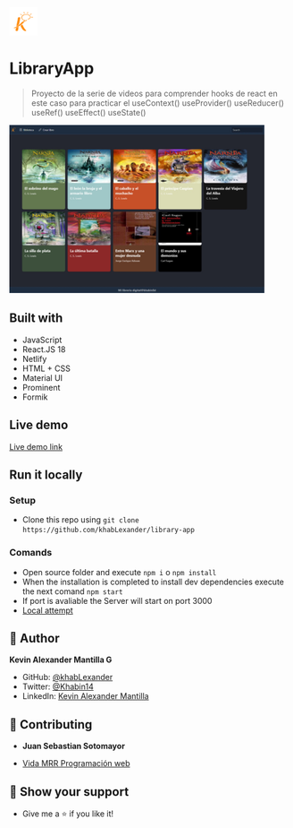 <img src="./src/assets/kruger.png" height="50px">

# LibraryApp
> Proyecto de la serie de videos para comprender hooks de react en este caso para practicar el useContext() useProvider() useReducer() useRef() useEffect() useState()

<img src="./src/assets/mock.png" height="300px">


## Built with 

- JavaScript
- React.JS 18
- Netlify
- HTML + CSS
- Material UI
- Prominent
- Formik

## Live demo

[Live demo link](https://weather-app-km.vercel.app/)

## Run it locally

 ### Setup

 - Clone this repo using `git clone https://github.com/khabLexander/library-app`

 ### Comands
 
 - Open source folder and execute  `npm i` o `npm install`
 - When the installation is completed to install dev dependencies execute the next comand `npm start`
 - If port is avaliable the Server will start on port 3000
 - [Local attempt](localhost:3000)



## 👤 Author

 **Kevin Alexander Mantilla G**

- GitHub: [@khabLexander](https://github.com/khabLexander)
- Twitter: [@Khabin14](https://twitter.com/Khabin14)
- LinkedIn: [Kevin Alexander Mantilla](https://www.linkedin.com/in/kevin-alexander-mantilla-3238a5213/)

## 🤝 Contributing

- **Juan Sebastian Sotomayor**

- [Vida MRR Programación web](https://www.youtube.com/watch?v=oT-feDPuJmk&t=5148s&ab_channel=VidaMRR-Programacionweb/)

## 🤲 Show your support

- Give me a ⭐ if you like it!